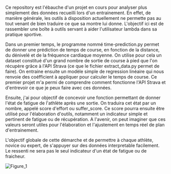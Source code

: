   Ce repository est l'ébauche d'un projet en cours pour analyser plus simplement des données recueilli lors d'un entrainement. En effet, de manière générale, les outils à disposition actuellement ne permette pas au tout venant de bien traduire ce que sa montre lui donne. 
L'objectif ici est de rassembler une boîte à outils servant à aider l'utilisateur lambda dans sa pratique sportive.

  Dans un premier temps, le programme nommé time-prediction.py permet de donner une prédiction de temps de course, en fonction de la distance, du dénivelé et de la fréquence cardiaque moyenne. On utilise pour cela un dataset constitué d'un grand nombre de sortie de course à pied que l'on récupère grâce à l'API Strava (ce que le fichier extract_data.py permet de faire). On entraine ensuite un modèle simple de regression linéaire qui nous renvoie des coéfficient à appliquer pour calculer le temps de course. Ce premier projet m'a permi de comprendre comment fonctionne l'API Strava et d'entrevoir ce que je peux faire avec ces données.

  Ensuite, j'ai pour objectif de concevoir une fonction permettant de donner l'état de fatigue de l'athlète après une sortie. On traduira cet état par un nombre, appelé score d'effort ou suffer_score. Ce score pourra ensuite être utilisé pour l'élaboration d'outils, notamment un indicateur simple et pertinent de fatigue ou de récupération. A l'avenir, on peut imaginer que ces valeurs seront utiles pour l'élaboration et l'ajustement en temps réel de plan d'entrainement. 

  L'objectif globale de cette démarche et de permettre à chaque athlète, novice ou expert, de s'appuyer sur des données interpretable facilement. Le ressenti ne sera pas le seul indicateur d'un état de fatigue ou de fraicheur. 


![Figure_1](https://github.com/user-attachments/assets/7eefd1be-4d17-4abf-aefb-528dc6c7115a)
